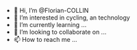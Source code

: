 - 👋 Hi, I’m @Florian-COLLIN
- 👀 I’m interested in cycling, an technology
- 🌱 I’m currently learning ...
- 💞️ I’m looking to collaborate on ...
- 📫 How to reach me ...

<!---
Florian-COLLIN/Florian-COLLIN is a ✨ special ✨ repository because its `README.md` (this file) appears on your GitHub profile.
You can click the Preview link to take a look at your changes.
--->
